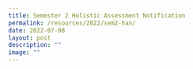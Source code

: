 ```yaml
---
title: Semester 2 Holistic Assessment Notification
permalink: /resources/2022/sem2-han/
date: 2022-07-08
layout: post
description: ""
image: ""
---
```

